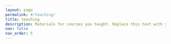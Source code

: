 ```yaml
---
layout: page
permalink: #/teaching/
title: teaching
description: Materials for courses you taught. Replace this text with your description.
nav: false
nav_order: 5
---
```


